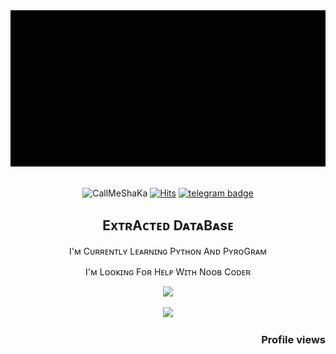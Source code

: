 

<div margin-left: 400px align="center" width="600">

<img src="https://github.com/CallMeShaKa/CallMeShaKa/blob/main/HEHECODE.gif" alt=" Hello <𝚌𝚘𝚍𝚎𝚛𝚜/> " width="1200" height="250"/>
</div>

<div align="center" width="50">
  
<br><img src="https://komarev.com/ghpvc/?username=CallMeShaKa &style=flat-square" alt="CallMeShaKa" />
[![Hits](https://hits.seeyoufarm.com/api/count/incr/badge.svg?url=https%3A%2F%2Fgithub.com%2Fcallmeshaka&count_bg=%2379C83D&title_bg=%23555555&icon=mediafire.svg&icon_color=%23E7E7E7&title=HITS&edge_flat=false)](https://hits.seeyoufarm.com)
[![telegram badge](https://img.shields.io/badge/Telegram-30302f?style=flat&logo=telegram)](https://t.me/ShaKaOp)



## ExᴛʀAᴄᴛᴇᴅ DᴀᴛᴀBᴀsᴇ 


  I'ᴍ Cᴜʀʀᴇɴᴛʟʏ Lᴇᴀʀɴɪɴɢ Pʏᴛʜᴏɴ Aɴᴅ PʏʀᴏGʀᴀᴍ

  I'ᴍ Lᴏᴏᴋɪɴɢ Fᴏʀ Hᴇʟᴘ Wɪᴛʜ Nᴏᴏʙ Cᴏᴅᴇʀ



<p align="center"><a href="https://github.com/CallMeShaKa"><img src="https://github-readme-stats.vercel.app/api?username=CallMeShaKa&show_icons=true&theme=radical"></a></p>
<p align="center"><a href="https://github.com/CallMeShaKa"><img src="ht

<h3>Quick Links</h3>
<a href="https://github.com/CallMeShaKa"><img src="https://img.shields.io/github/followers/CallMeShaKa.svg?style=social&label=Follow&maxAge=2592000" alt="" align="left"></a>
<h3 align="right">Profile views</h3>
<img src="https://count.getloli.com/get/@CallMeShaKa?theme=rule34" alt="" srcset="" align="right">
  
<div align="left">
    <a href="https://t.me/ShakaOp"><img src="https://img.shields.io/badge/Contact Me-30302f?style=flat-square&logo=telegram" alt="" srcset=""></a>
    <a href="mailto:me@mrsammyxd@gmail.com"><img src="https://img.shields.io/badge/Mail%20Me-30302f?style=fflat-square&logo=gmail" alt="" srcset=""></a>
<a href="https://twitter.com/MrSammyXD"><img src="https://img.shields.io/badge/Contact Me-30302f?style=flat-square&logo=twitter" alt="" srcset=""></a>
</div>
